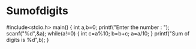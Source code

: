 # Sumofdigits
#include<stdio.h>
main()
{
	int a,b=0;
	printf("Enter the number : ");
	scanf("%d",&a);
	while(a!=0)
	{
		int c=a%10;
		b=b+c;
		a=a/10;
	}
	printf("Sum of digits is %d",b);
}
